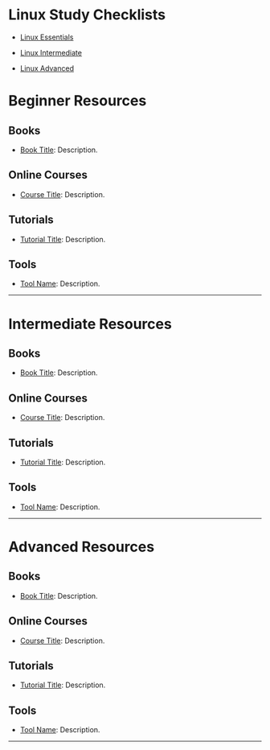 
# Linux Study Checklists

- [Linux Essentials](Linux%20Essentials.md)

- [Linux Intermediate](Linux%20Intermediate.md)

- [Linux Advanced](Linux%20Advanced.md)

# Beginner Resources

## Books
- [Book Title](link): Description.

## Online Courses
- [Course Title](link): Description.

## Tutorials
- [Tutorial Title](link): Description.

## Tools
- [Tool Name](link): Description.

---

# Intermediate Resources

## Books
- [Book Title](link): Description.

## Online Courses
- [Course Title](link): Description.

## Tutorials
- [Tutorial Title](link): Description.

## Tools
- [Tool Name](link): Description.

---

# Advanced Resources

## Books
- [Book Title](link): Description.

## Online Courses
- [Course Title](link): Description.

## Tutorials
- [Tutorial Title](link): Description.

## Tools
- [Tool Name](link): Description.

---

